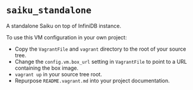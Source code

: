 `saiku_standalone`
=====================

A standalone Saiku on top of InfiniDB instance.

To use this VM configuration in your own project:

* Copy the `VagrantFile` and `vagrant` directory to the root of your source
  tree.
* Change the `config.vm.box_url` setting in `VagrantFile` to point to a URL
  containing the box image.
* `vagrant up` in your source tree root.
* Repurpose `README.vagrant.md` into your project documentation.
